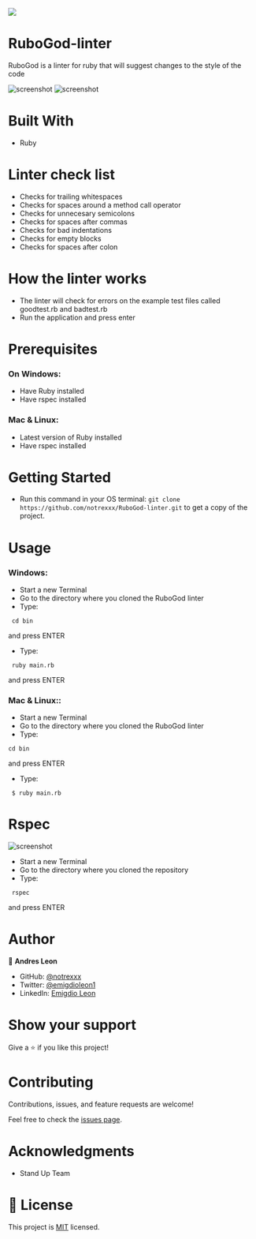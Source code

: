 
![](https://img.shields.io/badge/Microverse-blueviolet)


# RuboGod-linter
 RuboGod is a linter for ruby that will suggest changes to the style of the code

![screenshot](assets/screenshot2.png)
![screenshot](assets/screenshot1.png)

# Built With

- Ruby

# Linter check list

- Checks for trailing whitespaces
- Checks for spaces around a method call operator
- Checks for unnecesary semicolons
- Checks for spaces after commas
- Checks for bad indentations
- Checks for empty blocks
- Checks for spaces after colon

# How the linter works

- The linter will check for errors on the example test files called goodtest.rb and badtest.rb
- Run the application and press enter


# Prerequisites

### On Windows:
- Have Ruby installed
- Have rspec installed
### Mac & Linux:
- Latest version of Ruby installed
- Have rspec installed

# Getting Started

- Run this command in your OS terminal: `git clone https://github.com/notrexxx/RuboGod-linter.git` to get a copy of the project.

# Usage

### Windows:

- Start a new Terminal 
- Go to the directory where you cloned the RuboGod linter
- Type:
```
 cd bin
```
and press ENTER

- Type:
```
 ruby main.rb 
```
and press ENTER

### Mac & Linux::

- Start a new Terminal 
- Go to the directory where you cloned the RuboGod linter
- Type: 
```
cd bin
```
and press ENTER

- Type:
```
 $ ruby main.rb
```

# Rspec

![screenshot](assets/screenshot3.png)

- Start a new Terminal 
- Go to the directory where you cloned the repository
- Type:
```
 rspec
```
and press ENTER


# Author

👤 **Andres Leon**

- GitHub: [@notrexxx](https://github.com/notrexxx)
- Twitter: [@emigdioleon1](https://twitter.com/emigdioleon1)
- LinkedIn: [Emigdio Leon](https://linkedin.com/emigdio-leon-689109195)


# Show your support

Give a ⭐️ if you like this project!

# Contributing

Contributions, issues, and feature requests are welcome!

Feel free to check the [issues page](https://github.com/notrexxx/RuboGod-linter/issues).

# Acknowledgments

- Stand Up Team

# 📝 License

This project is [MIT](./LICENSE) licensed.
